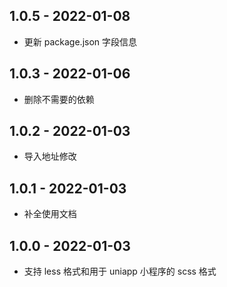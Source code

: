 ## 1.0.5 - 2022-01-08

- 更新 package.json 字段信息


## 1.0.3 - 2022-01-06

- 删除不需要的依赖


## 1.0.2 - 2022-01-03

- 导入地址修改


## 1.0.1 - 2022-01-03

- 补全使用文档


## 1.0.0 - 2022-01-03

- 支持 less 格式和用于 uniapp 小程序的 scss 格式
